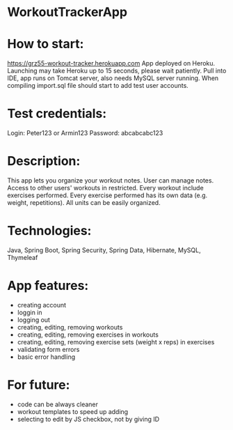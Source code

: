 # WorkoutTrackerApp

# How to start: 

https://grz55-workout-tracker.herokuapp.com App deployed on Heroku.
Launching may take Heroku up to 15 seconds, please wait patiently.
Pull into IDE, app runs on Tomcat server, also needs MySQL server running.
When compiling import.sql file should start to add test user accounts.

# Test credentials: 
Login: Peter123 or Armin123
Password: abcabcabc123

# Description: 

This app lets you organize your workout notes. 
User can manage notes. Access to other users' workouts in restricted.
Every workout include exercises performed. Every exercise performed has its own data (e.g. weight, repetitions).
All units can be easily organized.

# Technologies: 

Java, Spring Boot, Spring Security, Spring Data, Hibernate, MySQL, Thymeleaf

# App features:

- creating account
- loggin in
- logging out
- creating, editing, removing workouts
- creating, editing, removing exercises in workouts
- creating, editing, removing exercise sets (weight x reps) in exercises
- validating form errors
- basic error handling

# For future:

- code can be always cleaner
- workout templates to speed up adding
- selecting to edit by JS checkbox, not by giving ID
